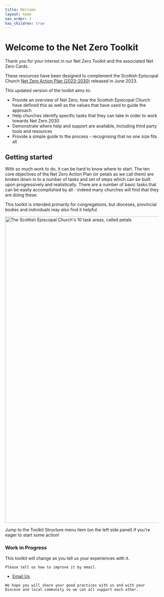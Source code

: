 ```yaml
---
title: Welcome
layout: home
nav_order: 1
has_children: true
---
```


# Welcome to the Net Zero Toolkit
Thank you for your interest in our Net Zero Toolkit and the associated Net Zero Cards.

These resources have been designed to complement the Scottish Episcopal Church [Net Zero Action Plan (2023-2030)](https://www.scotland.anglican.org/wp-content/uploads/NZAP-For-GS-2023-Final.pdf) released in June 2023.

This updated version of the toolkit aims to:
-  Provide an overview of Net Zero, how the Scottish Epsicopal Church have defined this as well as the values that have used to guide the approach
-  Help churches identify specific tasks that they can take in order to work towards Net Zero 2030
-  Demonstrate where help and support are available, including third party tools and resources
-  Provide a simple guide to the process - recognising that no one size fits all

## Getting started
With so much work to do, it can be hard to know where to start. The ten core objectives of the Net Zero Action Plan (or petals as we call them) are broken down in to a number of tasks and set of steps which can be built upon progressively and realistically. There are a number of basic tasks that can be easily accomplished by all - indeed many churches will find that they are doing these.

This toolkit is intended primarily for congregations, but dioceses, provincial bodies and individuals may also find it helpful.

<img alt-text=' ' src='{{"/graphics/NetZeroActionPlan10petals.png" | relative_url}}'  alt="The Scottish Episcopal Church's 10 task areas, called petals" width="1000px">

Jump to the Toolkit Structure menu item (on the left side panel) if you're eager to start some action!

<!-- RW original 
## Future iterations
This toolkit will be updated on an iterative basis, sharing additional resources and creating further tools to help support you as and when we get them. We hope that you will share your good practice and collaborative working locally, and within your Diocese, so that a whole network of support builds.

Please provide feedback on ways to improve this at [environment@scotland.anglican.org](mailto:environment@scotland.anglican.org)

~~~
NOTE: This toolkit is still in the early stages of development,
but it gives you a sense of what it will contain and the direction we are heading.
~~~
-->
<!-- JC rewrite -->

<div class="callout-left full">

<h3>Work in Progress</h3>

<p>
    This toolkit will change as you tell us your experiences with it. 
    
    Please tell us how to improve it by email. 
 <ul>
 <li>  
    <a href="mailto:environment@scotland.anglican.org">Email Us</a> 
 </li>
 </ul>
    
    We hope you will share your good practices with us and with your Diocese and local community so we can all support each other.  
</p>

</div>